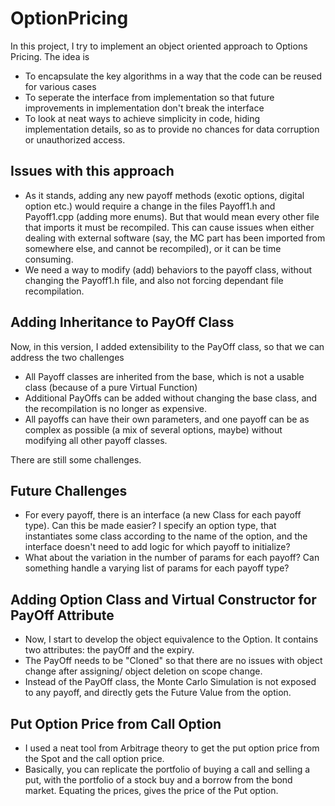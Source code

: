 # OptionPricing

In this project, I try to implement an object oriented approach to Options Pricing. The idea is

- To encapsulate the key algorithms in a way that the code can be reused for various cases
- To seperate the interface from implementation so that future improvements in implementation don't break the interface
- To look at neat ways to achieve simplicity in code, hiding implementation details, so as to provide no chances for data corruption or unauthorized access.


## Issues with this approach

- As it stands, adding any new payoff methods (exotic options, digital option etc.) would require a change in the files Payoff1.h and Payoff1.cpp (adding more enums). But that would mean every other file that imports it must be recompiled. This can cause issues when either dealing with external software (say, the MC part has been imported from somewhere else, and cannot be recompiled), or it can be time consuming.
- We need a way to modify (add) behaviors to the payoff class, without changing the Payoff1.h file, and also not forcing dependant file recompilation.

## Adding Inheritance to PayOff Class

Now, in this version, I added extensibility to the PayOff class, so that we can address the two challenges
  - All Payoff classes are inherited from the base, which is not a usable class (because of a pure Virtual Function)
  - Additional PayOffs can be added without changing the base class, and the recompilation is no longer as expensive.
  - All payoffs can have their own parameters, and one payoff can be as complex as possible (a mix of several options, maybe) without modifying all other payoff classes.


There are still some challenges.

## Future Challenges

- For every payoff, there is an interface (a new Class for each payoff type). Can this be made easier? I specify an option type, that instantiates some class according to the name of the option, and the interface doesn't need to add logic for which payoff to initialize?
- What about the variation in the number of params for each payoff? Can something handle a varying list of params for each payoff type?


## Adding Option Class and Virtual Constructor for PayOff Attribute

- Now, I start to develop the object equivalence to the Option. It contains two attributes: the payOff and the expiry.
- The PayOff needs to be "Cloned" so that there are no issues with object change after assigning/ object deletion on scope change.
- Instead of the PayOff class, the Monte Carlo Simulation is not exposed to any payoff, and directly gets the Future Value from the option.


## Put Option Price from Call Option

- I used a neat tool from Arbitrage theory to get the put option price from the Spot and the call option price.
- Basically, you can replicate the portfolio of buying a call and selling a put, with the portfolio of a stock buy and a borrow from the bond market. Equating the prices, gives the price of the Put option.
